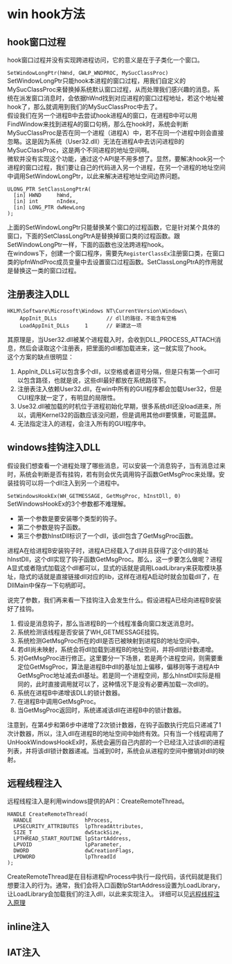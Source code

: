 # win hook方法

## hook窗口过程
hook窗口过程并没有实现跨进程访问，它的意义是在于子类化一个窗口。

`SetWindowLongPtr(hWnd, GWLP_WNDPROC, MySucClassProc)`  
SetWindowLongPtr只能hook本进程的窗口过程，用我们自定义的MySucClassProc来替换掉系统默认窗口过程，从而处理我们感兴趣的消息。系统在派发窗口消息时，会依据hWnd找到对应进程的窗口过程地址，若这个地址被hook了，那么就调用到我们的MySucClassProc中去了。  
假设我们在另一个进程B中去尝试hook进程A的窗口，在进程B中可以用FindWindow来找到进程A的窗口句柄，那么在hook时，系统会判断MySucClassProc是否在同一个进程（进程A）中，若不在同一个进程中则会直接忽略。这是因为系统（User32.dll）无法在进程A中去访问进程B的MySucClassProc，这是两个不同进程的地址空间啊。  
微软并没有实现这个功能，通过这个API是不用多想了。显然，要解决hook另一个进程的窗口过程，我们要让自己的代码进入另一个进程，在另一个进程的地址空间中调用SetWindowLongPtr，以此来解决进程地址空间边界问题。

```
ULONG_PTR SetClassLongPtrA(
  [in] HWND     hWnd,
  [in] int      nIndex,
  [in] LONG_PTR dwNewLong
);
```
上面的SetWindowLongPtr只能替换某个窗口的过程函数，它是针对某个具体的窗口，下面的SetClassLongPtrA是替换掉窗口类的过程函数。跟SetWindowLongPtr一样，下面的函数也没法跨进程hook。  
在windows下，创建一个窗口程序，需要先`RegisterClassEx`注册窗口类，在窗口类的lpfnWndProc成员变量中去设置窗口过程函数。SetClassLongPtrA的作用就是替换这一类的窗口过程。

## 注册表注入DLL
```
HKLM\Software\Microsoft\Windows NT\CurrentVersion\Windows\
	AppInit_DLLs                // dll的路径，不能含有空格
	LoadAppInit_DLLs     1      // 新建这一项
```
其原理是，当User32.dll被某个进程载入时，会收到DLL_PROCESS_ATTACH消息，然后会读取这个注册表，把里面的dll都加载进来，这一就实现了hook。  
这个方案的缺点很明显：
1. AppInit_DLLs可以包含多个dll，以空格或者逗号分隔，但是只有第一个dll可以包含路径，也就是说，这些dll最好都放在系统路径下。
2. 注册表注入依赖User32.dll，在win中所有的GUI程序都会加载User32，但是CUI程序就一定了，有明显的局限性。
3. Use32.dll被加载的时机位于进程初始化早期，很多系统dll还没load进来，所以，调用Kernel32的函数应该没问题，但是调用其他dll要慎重，可能蓝屏。
4. 无法指定注入的进程，会注入所有的GUI程序中。

## windows挂钩注入DLL
假设我们想查看一个进程处理了哪些消息，可以安装一个消息钩子，当有消息过来时，系统会判断是否有挂钩，若有则会优先调用钩子函数GetMsgProc来处理。安装挂钩可以将一个dll注入到另一个进程中。

`SetWindowsHookEx(WH_GETMESSAGE, GetMsgProc, hInstDll, 0)`  
SetWindowsHookEx的3个参数都不难理解。
* 第一个参数是要安装哪个类型的钩子。
* 第二个参数是钩子函数。
* 第三个参数hInstDll标识了一个dll，该dll包含了GetMsgProc函数。

进程A在给进程B安装钩子时，进程A已经载入了dll并且获得了这个dll的基址hInstDll，这个dll实现了钩子函数GetMsgProc。那么，这一步要怎么做呢？进程A显式或者隐式加载这个dll都可以，显式的话就是调用LoadLibrary来获取模块基址，隐式的话就是直接链接dll对应的lib，这样在进程A启动时就会加载dll了，在DllMain中保存一下句柄即可。

说完了参数，我们再来看一下挂钩注入会发生什么。假设进程A已经向进程B安装好了挂钩。
1. 假设是消息钩子，那么当进程B的一个线程准备向窗口发送消息时。
2. 系统检测该线程是否安装了WH_GETMESSAGE挂钩。
3. 系统检测GetMsgProc所在的dll是否已被映射到进程B的地址空间中。
4. 若dll尚未映射，系统会将dll加载到进程B的地址空间，并将dll锁计数递增。
5. 对GetMsgProc进行修正。这里要分一下场景，若是两个进程空间，则需要重定位GetMsgProc，算法是进程B中dll的基址加上偏移，偏移则等于进程A中GetMsgProc地址减去dll基址。若是同一个进程空间，那么hInstDll实际是相同的，此时直接调用就可以了，这种情况下是没有必要再加载一次dll的。
6. 系统在进程B中递增该DLL的锁计数器。
7. 在进程B中调用GetMsgProc。
8. 当GetMsgProc返回时，系统递减该dll在进程B中的锁计数器。

注意到，在第4步和第6步中递增了2次锁计数器，在钩子函数执行完后只递减了1次计数器，所以，注入dll在进程B的地址空间中始终有效。只有当一个线程调用了UnHookWindowsHookEx时，系统会遍历自己内部的一个已经注入过该dll的进程列表，并将该dll锁计数器递减。当减到0时，系统会从进程的空间中撤销对dll的映射。

## 远程线程注入
远程线程注入是利用windows提供的API：CreateRemoteThread。
```
HANDLE CreateRemoteThread(
  HANDLE                 hProcess,
  LPSECURITY_ATTRIBUTES  lpThreadAttributes,
  SIZE_T                 dwStackSize,
  LPTHREAD_START_ROUTINE lpStartAddress,
  LPVOID                 lpParameter,
  DWORD                  dwCreationFlags,
  LPDWORD                lpThreadId
);
```

CreateRemoteThread是在目标进程hProcess中执行一段代码，该代码就是我们想要注入的行为。通常，我们会将入口函数lpStartAddress设置为LoadLibrary，让LoadLibrary会加载我们的注入dll，以此来实现注入。
详细可以见[远程线程注入原理](./%E8%BF%9C%E7%A8%8B%E7%BA%BF%E7%A8%8B%E6%B3%A8%E5%85%A5/%E8%BF%9C%E7%A8%8B%E7%BA%BF%E7%A8%8B%E6%B3%A8%E5%85%A5%E5%8E%9F%E7%90%86.md)

## inline注入

## IAT注入